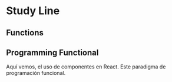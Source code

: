 # Study Line
## Functions
## Programming Functional
Aquí vemos, el uso de componentes en React. Este paradigma de programación funcional.